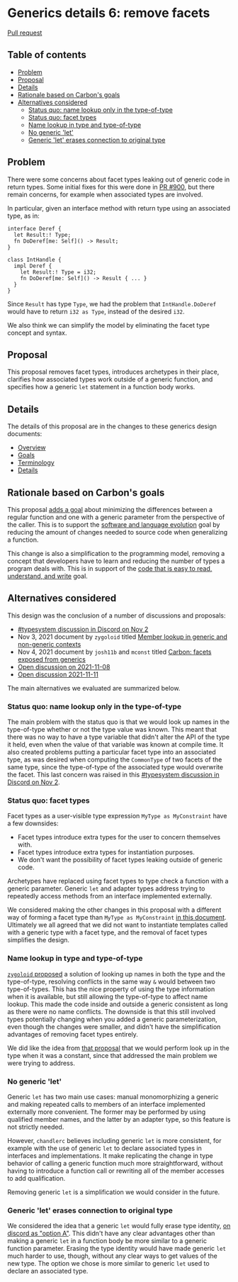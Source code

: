 # Generics details 6: remove facets

<!--
Part of the Carbon Language project, under the Apache License v2.0 with LLVM
Exceptions. See /LICENSE for license information.
SPDX-License-Identifier: Apache-2.0 WITH LLVM-exception
-->

[Pull request](https://github.com/carbon-language/carbon-lang/pull/950)

<!-- toc -->

## Table of contents

-   [Problem](#problem)
-   [Proposal](#proposal)
-   [Details](#details)
-   [Rationale based on Carbon's goals](#rationale-based-on-carbons-goals)
-   [Alternatives considered](#alternatives-considered)
    -   [Status quo: name lookup only in the type-of-type](#status-quo-name-lookup-only-in-the-type-of-type)
    -   [Status quo: facet types](#status-quo-facet-types)
    -   [Name lookup in type and type-of-type](#name-lookup-in-type-and-type-of-type)
    -   [No generic 'let'](#no-generic-let)
    -   [Generic 'let' erases connection to original type](#generic-let-erases-connection-to-original-type)

<!-- tocstop -->

## Problem

There were some concerns about facet types leaking out of generic code in return
types. Some initial fixes for this were done in
[PR #900](https://github.com/carbon-language/carbon-lang/pull/900), but there
remain concerns, for example when associated types are involved.

In particular, given an interface method with return type using an associated
type, as in:

```
interface Deref {
  let Result:! Type;
  fn DoDeref[me: Self]() -> Result;
}

class IntHandle {
  impl Deref {
    let Result:! Type = i32;
    fn DoDeref[me: Self]() -> Result { ... }
  }
}
```

Since `Result` has type `Type`, we had the problem that `IntHandle.DoDeref`
would have to return `i32 as Type`, instead of the desired `i32`.

We also think we can simplify the model by eliminating the facet type concept
and syntax.

## Proposal

This proposal removes facet types, introduces archetypes in their place,
clarifies how associated types work outside of a generic function, and specifies
how a generic `let` statement in a function body works.

## Details

The details of this proposal are in the changes to these generics design
documents:

-   [Overview](/docs/design/generics/overview.md)
-   [Goals](/docs/design/generics/goals.md)
-   [Terminology](/docs/design/generics/terminology.md)
-   [Details](/docs/design/generics/details.md)

## Rationale based on Carbon's goals

This proposal
[adds a goal](/docs/design/generics/goals.md#path-from-regular-functions) about
minimizing the differences between a regular function and one with a generic
parameter from the perspective of the caller. This is to support the
[software and language evolution](/docs/project/goals.md#software-and-language-evolution)
goal by reducing the amount of changes needed to source code when generalizing a
function.

This change is also a simplification to the programming model, removing a
concept that developers have to learn and reducing the number of types a program
deals with. This is in support of the
[code that is easy to read, understand, and write](/docs/project/goals.md#code-that-is-easy-to-read-understand-and-write)
goal.

## Alternatives considered

This design was the conclusion of a number of discussions and proposals:

-   [#typesystem discussion in Discord on Nov 2](https://discord.com/channels/655572317891461132/708431657849585705/905248525028323368)
-   Nov 3, 2021 document by `zygoloid` titled
    [Member lookup in generic and non-generic contexts](https://docs.google.com/document/d/1-vw39x5YARpUZ0uD2xmKepLEKG7_u122CUJ67hNz3hk/edit#)
-   Nov 4, 2021 document by `josh11b` and `mconst` titled
    [Carbon: facets exposed from generics](https://docs.google.com/document/d/1C1eIzd6JY0ooE1rDjW1vx7e3i7sgGugCA9bPMRhwWM0/edit#)
-   [Open discussion on 2021-11-08](https://docs.google.com/document/d/105GsfmxOwcZ_iHkCXFnALB7e-_R3IgMpGKfeT84h1mc/edit?resourcekey=0-h3uVHObsJwChVg1MdaWfKQ#heading=h.ec285oam2okw)
-   [Open discussion 2021-11-11](https://docs.google.com/document/d/105GsfmxOwcZ_iHkCXFnALB7e-_R3IgMpGKfeT84h1mc/edit?resourcekey=0-h3uVHObsJwChVg1MdaWfKQ#heading=h.8vuatm82d1mk)

The main alternatives we evaluated are summarized below.

### Status quo: name lookup only in the type-of-type

The main problem with the status quo is that we would look up names in the
type-of-type whether or not the type value was known. This meant that there was
no way to have a type variable that didn't alter the API of the type it held,
even when the value of that variable was known at compile time. It also created
problems putting a particular facet type into an associated type, as was desired
when computing the `CommonType` of two facets of the same type, since the
type-of-type of the associated type would overwrite the facet. This last concern
was raised in this
[#typesystem discussion in Discord on Nov 2](https://discord.com/channels/655572317891461132/708431657849585705/905248525028323368).

### Status quo: facet types

Facet types as a user-visible type expression `MyType as MyConstraint` have a
few downsides:

-   Facet types introduce extra types for the user to concern themselves with.
-   Facet types introduce extra types for instantiation purposes.
-   We don't want the possibility of facet types leaking outside of generic
    code.

Archetypes have replaced using facet types to type check a function with a
generic parameter. Generic `let` and adapter types address trying to repeatedly
access methods from an interface implemented externally.

We considered making the other changes in this proposal with a different way of
forming a facet type than `MyType as MyConstraint`
[in this document](https://docs.google.com/document/d/1C1eIzd6JY0ooE1rDjW1vx7e3i7sgGugCA9bPMRhwWM0/edit#).
Ultimately we all agreed that we did not want to instantiate templates called
with a generic type with a facet type, and the removal of facet types simplifies
the design.

### Name lookup in type and type-of-type

[`zygoloid` proposed](https://docs.google.com/document/d/1-vw39x5YARpUZ0uD2xmKepLEKG7_u122CUJ67hNz3hk/edit#)
a solution of looking up names in both the type and the type-of-type, resolving
conflicts in the same way `&` would between two type-of-types. This has the nice
property of using the type information when it is available, but still allowing
the type-of-type to affect name lookup. This made the code inside and outside a
generic consistent as long as there were no name conflicts. The downside is that
this still involved types potentially changing when you added a generic
parameterization, even though the changes were smaller, and didn't have the
simplification advantages of removing facet types entirely.

We did like the idea from
[that proposal](https://docs.google.com/document/d/1-vw39x5YARpUZ0uD2xmKepLEKG7_u122CUJ67hNz3hk/edit#)
that we would perform look up in the type when it was a constant, since that
addressed the main problem we were trying to address.

### No generic 'let'

Generic `let` has two main use cases: manual monomorphizing a generic and making
repeated calls to members of an interface implemented externally more
convenient. The former may be performed by using qualified member names, and the
latter by an adapter type, so this feature is not strictly needed.

However, `chandlerc` believes including generic `let` is more consistent, for
example with the use of generic `let` to declare associated types in interfaces
and implementations. It make replicating the change in type behavior of calling
a generic function much more straightforward, without having to introduce a
function call or rewriting all of the member accesses to add qualification.

Removing generic `let` is a simplification we would consider in the future.

### Generic 'let' erases connection to original type

We considered the idea that a generic `let` would fully erase type identity,
[on discord as "option A"](https://discord.com/channels/655572317891461132/708431657849585705/908834806551445554).
This didn't have any clear advantages other than making a generic `let` in a
function body be more similar to a generic function parameter. Erasing the type
identity would have made generic `let` much harder to use, though, without any
clear ways to get values of the new type. The option we chose is more similar to
generic `let` used to declare an associated type.
